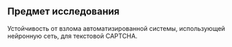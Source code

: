 ## Предмет исследования
Устойчивость от взлома автоматизированной системы, использующей нейронную сеть, для текстовой CAPTCHA.
